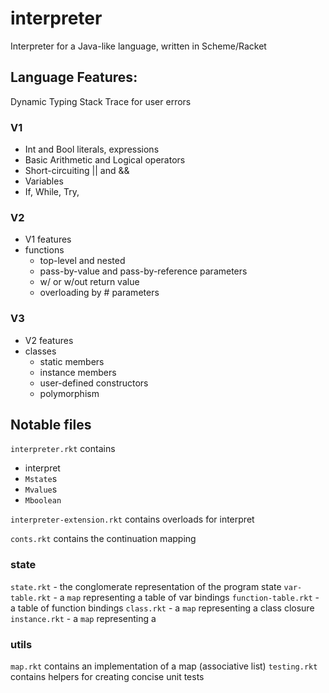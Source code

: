 # interpreter

Interpreter for a Java-like language, written in Scheme/Racket

## Language Features:
Dynamic Typing
Stack Trace for user errors

### V1
- Int and Bool literals, expressions
- Basic Arithmetic and Logical operators
- Short-circuiting || and &&
- Variables
- If, While, Try, 

### V2
- V1 features
- functions
  - top-level and nested
  - pass-by-value and pass-by-reference parameters
  - w/ or w/out return value
  - overloading by # parameters

### V3
- V2 features
- classes
  - static members
  - instance members
  - user-defined constructors
  - polymorphism

## Notable files

`interpreter.rkt` contains 
 - interpret
 - `Mstate`s
 - `Mvalue`s
 - `Mboolean`

`interpreter-extension.rkt` contains overloads for interpret

`conts.rkt` contains the continuation mapping

### state
`state.rkt` - the conglomerate representation of the program state
`var-table.rkt` - a `map` representing a table of var bindings
`function-table.rkt` - a table of function bindings
`class.rkt` - a `map` representing a class closure
`instance.rkt` - a `map` representing a 


### utils
`map.rkt` contains an implementation of a map (associative list)
`testing.rkt` contains helpers for creating concise unit tests


